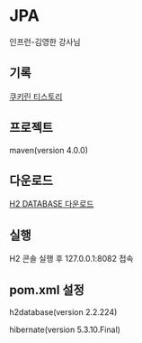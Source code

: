 # JPA
인프런-김영한 강사님

## 기록
[쿠키린 티스토리](https://hyeonddobbi.tistory.com/category/%E2%97%86SPRING%20BOOT/JPA)

## 프로젝트 
maven(version 4.0.0)

## 다운로드
[H2 DATABASE 다운로드](https://www.h2database.com/html/main.html)

## 실행
H2 콘솔 실행 후 127.0.0.1:8082 접속

## pom.xml 설정
h2database(version 2.2.224)

hibernate(version 5.3.10.Final)
